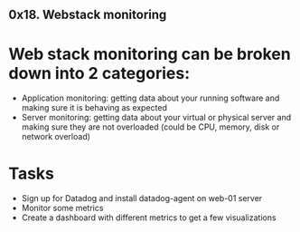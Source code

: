 ## 0x18. Webstack monitoring

# Web stack monitoring can be broken down into 2 categories:

- Application monitoring: getting data about your running software and making sure it is behaving as expected
- Server monitoring: getting data about your virtual or physical server and making sure they are not overloaded (could be CPU, memory, disk or network overload)

# Tasks
- Sign up for Datadog and install datadog-agent on web-01 server
- Monitor  some metrics
- Create a dashboard with different metrics to get a few visualizations
